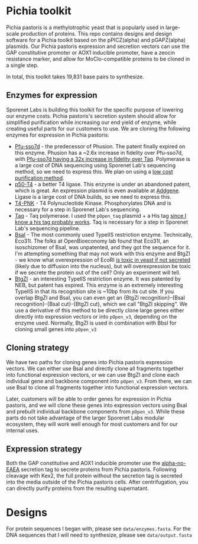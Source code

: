 # Pichia toolkit

Pichia pastoris is a methylotrophic yeast that is popularly used in large-scale production of proteins. This repo contains designs and design software for a Pichia toolkit based on the pPICZ(alpha) and pGAPZ(alpha) plasmids. Our Pichia pastoris expression and secretion vectors can use the GAP constitutive promoter or AOX1 inducible promoter, have a zeocin resistance marker, and allow for MoClo-compatible proteins to be cloned in a single step. 

In total, this toolkit takes 19,831 base pairs to synthesize.

## Enzymes for expression

Sporenet Labs is building this toolkit for the specific purpose of lowering our enzyme costs. Pichia pastoris's secretion system should allow for simplified purification while increasing our end yield of enzyme, while creating useful parts for our customers to use. We are cloning the following enzymes for expression in Pichia pastoris:

- [Pfu-sso7d](https://patents.google.com/patent/US6627424B1/en) - the predecessor of Phusion. The patent finally expired on this enzyme. Phusion has a ~2.6x increase in fidelity over Pfu-sso7d, with [Pfu-sso7d having a 32x increase in fidelity over Taq](https://barricklab.org/twiki/bin/view/Lab/ProtocolsReagentsPfuSso7d). Polymerase is a large cost of DNA sequencing using Sporenet Lab's sequencing method, so we need to express this. We plan on using a [low cost purification method](https://pubmed.ncbi.nlm.nih.gov/31341574/).
- [p50-T4](https://patents.google.com/patent/US20120214208A1/en) - a better T4 ligase. This enzyme is under an abandoned patent, which is great. An expression plasmid is even available at [Addgene](https://www.addgene.org/87742/). Ligase is a large cost of DNA builds, so we need to express this.
- [T4-PNK](https://www.neb.com/products/m0201-t4-polynucleotide-kinase#Product%20Information) - T4 Polynucleotide Kinase. Phosphorylates DNA and is necessary for a step in Sporenet Lab's sequencing.
- [Taq](https://www.addgene.org/87742/) - Taq polymerase. I used the `pOpen_taq` plasmid + a His tag [since I know a his tag probably works](https://www.addgene.org/166944/). Taq is necessary for a step in Sporenet Lab's sequencing pipeline.
- [BsaI](http://rebase.neb.com/rebase/enz/Eco31I.html) - The most commonly used TypeIIS restriction enzyme. Technically, Eco31I. The folks at OpenBioeconomy lab found that Eco31I, an isoschizomer of BsaI, was unpatented, and they got the sequence for it. I'm attempting something that may not work with this enzyme and BtgZI - we know what overexpression of EcoRI [is toxic in yeast if not secreted](https://www.ncbi.nlm.nih.gov/pmc/articles/PMC397259/) (likely due to diffusion into the nucleus), but will overexpression be toxic if we secrete the protein out of the cell? Only an experiment will tell.
- [BtgZI](https://patents.google.com/patent/US7029900) - an interesting TypeIIS restriction enzyme. It was patented by NEB, but patent has expired. This enzyme is an extremely interesting TypeIIS in that its recognition site is ~10bp from its cut site. If you overlap BtgZI and BsaI, you can even get an {BtgZI recognition}-{BsaI recognition}-{BsaI cut}-{BtgZI cut}, which we call "BtgZI skipping". We use a derivative of this method to be directly clone large genes either directly into expression vectors or into `pOpen_v3`, depending on the enzyme used. Normally, BtgZI is used in combination with BbsI for cloning small genes into `pOpen_v3`

## Cloning strategy 

We have two paths for cloning genes into Pichia pastoris expression vectors. We can either use BsaI and directly clone all fragments together into functional expression vectors, or we can use BtgZI and clone each individual gene and backbone component into `pOpen_v3`. From there, we can use BsaI to clone all fragments together into functional expression vectors. 

Later, customers will be able to order genes for expression in Pichia pastoris, and we will clone these genes into expression vectors using BsaI and prebuilt individual backbone components from `pOpen_v3`. While these parts do not take advantage of the larger Sporenet Labs modular ecosystem, they will work well enough for most customers and for our internal uses.

## Expression strategy

Both the GAP constitutive and AOX1 inducible promoter use the [alpha-no-EAEA](https://doi.org/10.1021/sb500366v) secretion tag to secrete proteins from Pichia pastoris. Following cleavage with Kex2, the full protein without the secretion tag is secreted into the media outside of the Pichia pastoris cells. After centrifugation, you can directly purify proteins from the resulting supernatant. 

# Designs
For protein sequences I began with, please see `data/enzymes.fasta`. For the DNA sequences that I will need to synthesize, please see `data/output.fasta`
